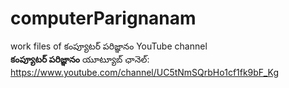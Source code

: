 # computerParignanam
work files of కంప్యూటర్ పరిజ్ఞానం YouTube channel  
**కంప్యూటర్ పరిజ్ఞానం** యూట్యూబ్ ఛానెల్: https://www.youtube.com/channel/UC5tNmSQrbHo1cf1fk9bF_Kg
